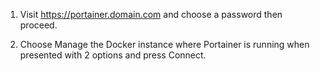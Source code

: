 1. Visit https://portainer.domain.com and choose a password then proceed.

2. Choose Manage the Docker instance where Portainer is running when presented with 2 options and press Connect.
